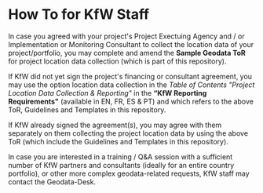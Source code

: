 # How To for KfW Staff
In case you agreed with your project's Project Exectuing Agency and / or Implementation or Monitoring Consultant to collect the location data of your project/portfolio, you may complete and amend the **Sample Geodata ToR** for project location data collection (which is part of this repository).

If KfW did not yet sign the project's financing or consultant agreement, you may use the option location data collection in the *Table of Contents "Project Location Data Collection & Reporting"* in the **“KfW Reporting Requirements"** (available in EN, FR, ES & PT) and which refers to the above ToR, Guidelines and Templates in this repository. 

If KfW already signed the agreement(s), you may agree with them separately on them collecting the project location data by using the above ToR (which include the Guidelines and Templates in this repository).

In case you are interested in a training / Q&A session with a sufficient number of KfW partners and consultants (ideally for an entire country portfolio), or other more complex geodata-related requests, KfW staff may contact the Geodata-Desk.
